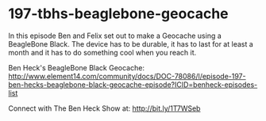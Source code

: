 # 197-tbhs-beaglebone-geocache

In this episode Ben and Felix set out to make a Geocache using a BeagleBone Black. The device has to be durable, it has to last for at least a month and it has to do something cool when you reach it.

Ben Heck's BeagleBone Black Geocache: http://www.element14.com/community/docs/DOC-78086/l/episode-197-ben-hecks-beaglebone-black-geocache-episode?ICID=benheck-episodes-list

Connect with The Ben Heck Show at: http://bit.ly/1T7WSeb